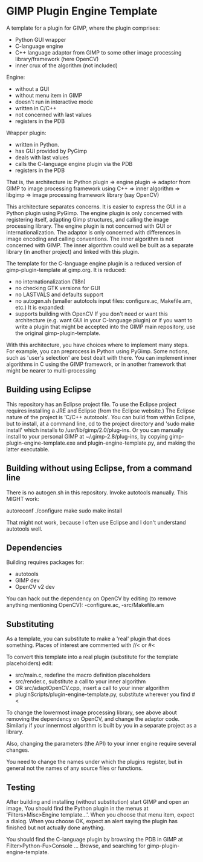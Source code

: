 GIMP Plugin Engine Template
===========================

A template for a plugin for GIMP, where the plugin comprises:
- Python GUI wrapper
- C-language engine
- C++ language adaptor from GIMP to some other image processing library/framework (here OpenCV)
- inner crux of the algorithm (not included)

Engine:
- without a GUI
- without menu item in GIMP
- doesn't run in interactive mode
- written in C/C++
- not concerned with last values
- registers in the PDB

Wrapper plugin:
- written in Python.
- has GUI provided by PyGimp
- deals with last values
- calls the C-language engine plugin via the PDB
- registers in the PDB

That is, the architecture is:
Python plugin 
   => engine plugin 
      => adaptor from GIMP to image processing framework using C++ 
         => inner algorithm
      => libgimp
      => image processing framework library (say OpenCV)
      
This architecture separates concerns.
It is easier to express the GUI in a Python plugin using PyGimp.
The engine plugin is only concerned with registering itself,
adapting Gimp structures, and calling the image processing library.
The engine plugin is not concerned with GUI or internationalization.
The adaptor is only concerned with differences in image encoding and calling conventions.
The inner algorithm is not concerned with GIMP.
The inner algorithm could well be built as a separate library (in another project)
and linked with this plugin.

The template for the C-language engine plugin is a reduced version of gimp-plugin-template at gimp.org.
It is reduced:
- no internationalization (1l8n)
- no checking GTK versions for GUI
- no LASTVALS and defaults support
- no autogen.sh (smaller autotools input files: configure.ac, Makefile.am, etc.)
It is expanded:
- supports building with OpenCV
If you don't need or want this architecture (e.g. want GUI in your C-language plugin)
or if you want to write a plugin that might be accepted into the GIMP main repository,
use the original gimp-plugin-template.

With this architecture, you have choices where to implement many steps.
For example, you can preprocess in Python using PyGimp.
Some notions, such as 'user's selection' are best dealt with there.
You can implement inner algorithms in C using the GIMP framework,
or in another framework that might be nearer to multi-processing


Building using Eclipse
----------------------

This repository has an Eclipse project file.
To use the Eclipse project requires installing a JRE and Eclipse (from the Eclipse website.)
The Eclipse nature of the project is 'C/C++ autotools'.
You can build from within Eclipse, but to install, at a command line, cd to the project directory and 'sudo make install'
which installs to /usr/lib/gimp/2.0/plug-ins.
Or you can manually install to your personal GIMP at ~/.gimp-2.8/plug-ins, by copying gimp-plugin-engine-template.exe and plugin-engine-template.py, and making the latter executable.


Building without using Eclipse, from a command line
---------------------------------------------------

There is no autogen.sh in this repository.
Invoke autotools manually.
This MIGHT work:

autoreconf
./configure
make
sudo make install

That might not work, because I often use Eclipse and I don't understand autotools well.

Dependencies
------------

Building requires packages for:
- autotools
- GIMP dev 
- OpenCV v2 dev

You can hack out the dependency on OpenCV by editing (to remove anything mentioning OpenCV):
-configure.ac, 
-src/Makefile.am


Substituting
------------

As a template, you can substitute to make a 'real' plugin that does something.
Places of interest are commented with //< or #<

To convert this template into a real plugin (substitute for the template placeholders) edit:
- src/main.c, redefine the macro definition placeholders
- src/render.c, substitute a call to your inner algorithm
- OR src/adaptOpenCV.cpp, insert a call to your inner algorithm
- pluginScripts/plugin-engine-template.py, substitute wherever you find #<

To change the lowermost image processing library, see above about removing the dependency on OpenCV,
and change the adaptor code.
Similarly if your innermost algorithm is built by you in a separate project as a library.

Also, changing the parameters (the API) to your inner engine require several changes.

You need to change the names under which the plugins register, 
but in general not the names of any source files or functions.


Testing
-------

After building and installing (without substitution) start GIMP and open an image,
You should find the Python plugin in the menus at 'Filters>Misc>Engine template...'.
When you choose that menu item, expect a dialog.
When you choose OK, expect an alert saying the plugin has finished but not actually done anything.

You should find the C-language plugin by browsing the PDB in GIMP at Filter>Python-Fu>Console ... Browse,
and searching for gimp-plugin-engine-template.
